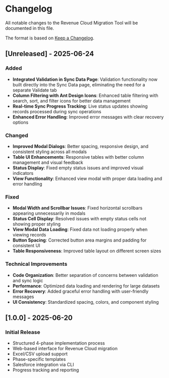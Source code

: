 # Changelog

All notable changes to the Revenue Cloud Migration Tool will be documented in this file.

The format is based on [Keep a Changelog](https://keepachangelog.com/en/1.0.0/).

## [Unreleased] - 2025-06-24

### Added
- **Integrated Validation in Sync Data Page**: Validation functionality now built directly into the Sync Data page, eliminating the need for a separate Validate tab
- **Column Filtering with Ant Design Icons**: Enhanced table filtering with search, sort, and filter icons for better data management
- **Real-time Sync Progress Tracking**: Live status updates showing records processed during sync operations
- **Enhanced Error Handling**: Improved error messages with clear recovery options

### Changed
- **Improved Modal Dialogs**: Better spacing, responsive design, and consistent styling across all modals
- **Table UI Enhancements**: Responsive tables with better column management and visual feedback
- **Status Display**: Fixed empty status issues and improved visual indicators
- **View Functionality**: Enhanced view modal with proper data loading and error handling

### Fixed
- **Modal Width and Scrollbar Issues**: Fixed horizontal scrollbars appearing unnecessarily in modals
- **Status Cell Display**: Resolved issues with empty status cells not showing proper styling
- **View Modal Data Loading**: Fixed data not loading properly when viewing records
- **Button Spacing**: Corrected button area margins and padding for consistent UI
- **Table Responsiveness**: Improved table layout on different screen sizes

### Technical Improvements
- **Code Organization**: Better separation of concerns between validation and sync logic
- **Performance**: Optimized data loading and rendering for large datasets
- **Error Recovery**: Added graceful error handling with user-friendly messages
- **UI Consistency**: Standardized spacing, colors, and component styling

## [1.0.0] - 2025-06-20

### Initial Release
- Structured 4-phase implementation process
- Web-based interface for Revenue Cloud migration
- Excel/CSV upload support
- Phase-specific templates
- Salesforce integration via CLI
- Progress tracking and reporting